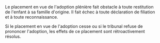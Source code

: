 Le placement en vue de l'adoption plénière fait obstacle à toute restitution de l'enfant à sa famille d'origine. Il fait échec à toute déclaration de filiation et à toute reconnaissance.

Si le placement en vue de l'adoption cesse ou si le tribunal refuse de prononcer l'adoption, les effets de ce placement sont rétroactivement résolus.
